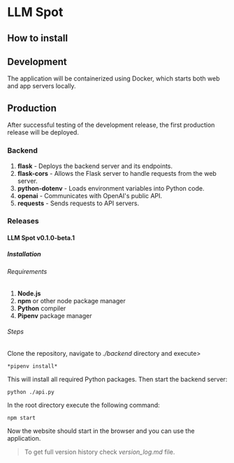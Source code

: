 # LLM Spot

## How to install

## Development
The application will be containerized using Docker, which starts both web and app servers locally.

## Production
After successful testing of the development release, the first production release will be deployed.

### Backend

1. **flask** - Deploys the backend server and its endpoints.
2. **flask-cors** - Allows the Flask server to handle requests from the web server.
3. **python-dotenv** - Loads environment variables into Python code.
4. **openai** - Communicates with OpenAI's public API.
5. **requests** - Sends requests to API servers.

### Releases

#### LLM Spot v0.1.0-beta.1

##### Installation

###### Requirements

1. **Node.js**
2. **npm** or other node package manager
3. **Python** compiler
4. **Pipenv** package manager

###### Steps

Clone the repository, navigate to *./backend* directory and execute>

	*pipenv install*

This will install all required Python packages. Then start the backend server:

	python ./api.py

In the root directory execute the following command:

	npm start

Now the website should start in the browser and you can use the application.

> To get full version history check *version_log.md* file.